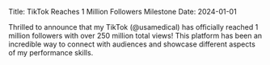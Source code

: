 Title: TikTok Reaches 1 Million Followers Milestone
Date: 2024-01-01

Thrilled to announce that my TikTok (@usamedical) has officially reached 1 million followers with over 250 million total views! This platform has been an incredible way to connect with audiences and showcase different aspects of my performance skills.
